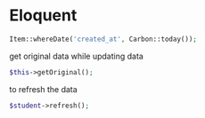 # Eloquent

```php
Item::whereDate('created_at', Carbon::today());
```

get original data while updating data

```php
$this->getOriginal();
```

to refresh the data

```php
$student->refresh();
```
